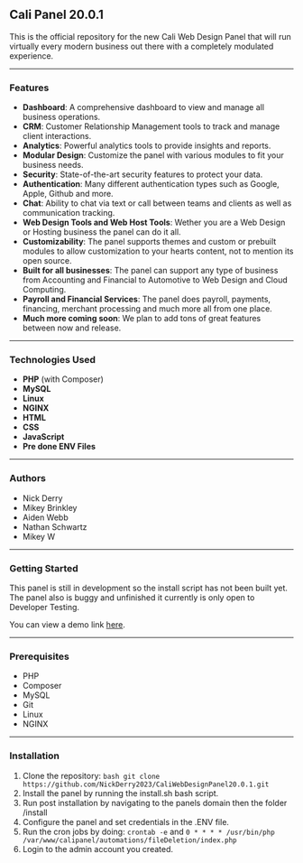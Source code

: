 ## Cali Panel 20.0.1

This is the official repository for the new Cali Web Design Panel that will run virtually every modern business out there with a completely modulated experience.

---

### Features

- **Dashboard**: A comprehensive dashboard to view and manage all business operations.
- **CRM**: Customer Relationship Management tools to track and manage client interactions.
- **Analytics**: Powerful analytics tools to provide insights and reports.
- **Modular Design**: Customize the panel with various modules to fit your business needs.
- **Security**: State-of-the-art security features to protect your data.
- **Authentication**: Many different authentication types such as Google, Apple, Github and more.
- **Chat**: Ability to chat via text or call between teams and clients as well as communication tracking.
- **Web Design Tools and Web Host Tools**: Wether you are a Web Design or Hosting business the panel can do it all.
- **Customizability**: The panel supports themes and custom or prebuilt modules to allow customization to your hearts content, not to mention its open source.
- **Built for all businesses**: The panel can support any type of business from Accounting and Financial to Automotive to Web Design and Cloud Computing.
- **Payroll and Financial Services**: The panel does payroll, payments, financing, merchant processing and much more all from one place.
- **Much more coming soon**: We plan to add tons of great features between now and release.

---

### Technologies Used

- **PHP** (with Composer)
- **MySQL**
- **Linux**
- **NGINX**
- **HTML**
- **CSS**
- **JavaScript**
- **Pre done ENV Files**

---

### Authors

- Nick Derry
- Mikey Brinkley
- Aiden Webb
- Nathan Schwartz
- Mikey W

---

### Getting Started

This panel is still in development so the install script has not been built yet. The panel also is buggy and unfinished
it currently is only open to Developer Testing.

You can view a demo link [here](https://us-east.cali-cloud-compute-135-148-28-43.caliwebdesignservices.com/).

---

### Prerequisites

- PHP
- Composer
- MySQL
- Git
- Linux
- NGINX

---

### Installation

1. Clone the repository: `bash git clone https://github.com/NickDerry2023/CaliWebDesignPanel20.0.1.git`
2. Install the panel by running the install.sh bash script.
3. Run post installation by navigating to the panels domain then the folder /install
4. Configure the panel and set credentials in the .ENV file.
5. Run the cron jobs by doing: `crontab -e` and `0 * * * * /usr/bin/php /var/www/calipanel/automations/fileDeletion/index.php`
6. Login to the admin account you created.